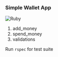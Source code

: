 ### Simple Wallet App

![Ruby](https://github.com/nogurenn/wallet-app/workflows/Ruby/badge.svg)

1. add_money
2. spend_money
3. validations

Run `rspec` for test suite
